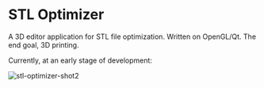 # STL Optimizer

A 3D editor application for STL file optimization. Written on OpenGL/Qt. The end goal, 3D printing.

Currently, at an early stage of development:


![stl-optimizer-shot2](https://github.com/otsakir/stl-optimizer/assets/8972800/16823bed-6f3d-40b9-a8e6-b18033e352ea)
